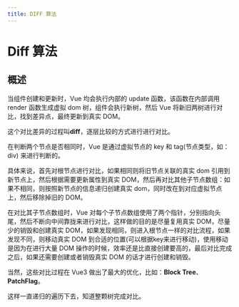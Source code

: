 ```yaml
---
title: DIFF 算法
---
```


# Diff 算法
## 概述

当组件创建和更新时，Vue 均会执行内部的 update 函数，该函数在内部调用 render 函数生成虚拟 dom 树，组件会执行新树，然后 Vue 将新旧两树进行对比，找到差异点，最终更新到真实 DOM。

这个对比差异的过程叫**diff**，逐层比较的方式进行进行对比。

在判断两个节点是否相同时，Vue 是通过虚拟节点的 key 和 tag(节点类型，如：div) 来进行判断的。

具体来说，首先对根节点进行对比，如果相同则将旧节点关联的真实 dom 引用到新节点上，然后根据需要更新属性到真实 DOM，然后再对比其他子节点数组：如果不相同，则按照新节点的信息递归创建真实 dom，同时改在到对应虚拟节点上，然后移除掉旧的 DOM。

在对比其子节点数组时，Vue 对每个子节点数组使用了两个指针，分别指向头尾，然后不断向中间靠拢来进行对比，这样做的目的是尽量复用真实 DOM，尽量少的销毁和创建真实 DOM，如果发现相同，则进入根节点一样的对比流程，如果发现不同，则移动真实 DOM 到合适的位置(可以根据key来进行移动)，使用移动是因为在进行大量 DOM 操作的时候，效率还是比直接创建要高的，最后对比完成之后，如果还需要创建或者销毁真实 DOM 的话才进行创建和销毁。

当然，这些对比过程在 Vue3 做出了最大的优化，比如：**Block Tree**、**PatchFlag**。

这样一直递归的遍历下去，知道整颗树完成对比。
